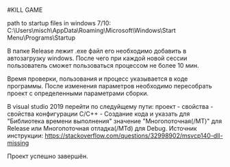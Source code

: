 #KILL GAME

path to startup files in windows 7/10:
C:\Users\misch\AppData\Roaming\Microsoft\Windows\Start Menu\Programs\Startup

В папке Release лежит .exe файл его необходимо добавить в автозагрузку windows.
После чего при каждой новой сессии пользователь сможет пользоваться процессом не более 10 мин.

Время проверки, пользования и процесс указывается в коде программы. После изменения параметров 
необходимо пересобрать проект с определенными параметрами сборки.

В visual studio 2019 перейти по следуйщему пути:
проект - свойства - свойства конфигурации С/С++ - Создание кода
и указать для "Библиотека времени выполнения" значение "Многопоточная(/MT)" для Release 
или Многопоточная отладка(/MTd) для Debug. Источник инструкции:
https://stackoverflow.com/questions/32998902/msvcp140-dll-missing

Проект успешно завершён.
